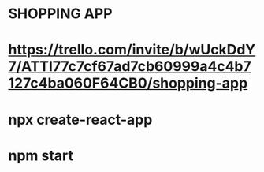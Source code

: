 # SHOPPING APP
# https://trello.com/invite/b/wUckDdY7/ATTI77c7cf67ad7cb60999a4c4b7127c4ba060F64CB0/shopping-app
# npx create-react-app
# npm start
